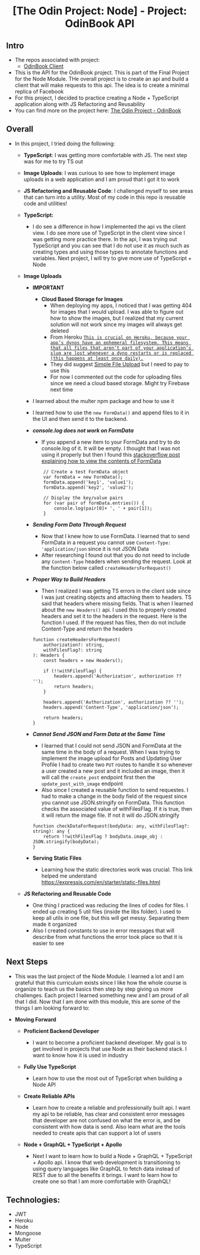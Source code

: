 <h1 align="center">
[The Odin Project: Node] - Project: OdinBook API
</h1>

## Intro

-   The repos associated with project:
    -   [OdinBook Client](https://github.com/salvillalon45/theOdinProject-OdinBookClient)
-   This is the API for the OdinBook project. This is part of the Final Project for the Node Module. THe overall project is to create an api and build a client that will make requests to this api. The idea is to create a minimal replica of Facebook
-   For this project, I decided to practice creating a Node + TypeScript application along with JS Refactoring and Reusability
-   You can find more on the project here: [The Odin Project - OdinBook](https://www.theodinproject.com/paths/full-stack-javascript/courses/nodejs/lessons/odin-book)

## Overall

-   In this project, I tried doing the following:

    -   **TypeScript**: I was getting more comfortable with JS. The next step was for me to try TS out
    -   **Image Uploads**: I was curious to see how to implement image uploads in a web application and I am proud that I got it to work
    -   **JS Refactoring and Reusable Code**: I challenged myself to see areas that can turn into a utility. Most of my code in this repo is reusable code and utilities!

    -   **TypeScript:**

        -   I do see a difference in how I implemented the api vs the client view. I do see more use of TypeScript in the client view since I was getting more practice there. In the api, I was trying out TypeScript and you can see that I do not use it as much such as creating types and using those types to annotate functions and variables. Next project, I will try to give more use of TypeScript + Node

    -   **Image Uploads**

        -   **IMPORTANT**

            -   **Cloud Based Storage for Images**
                -   When deploying my apps, I noticed that I was getting 404 for images that I would upload. I was able to figure out how to show the images, but I realized that my current solution will not work since my images will always get deleted
                -   From Heroku [`This is crucial on Heroku, because your app’s dynos have an ephemeral filesystem. This means that all files that aren’t part of your application’s slug are lost whenever a dyno restarts or is replaced (this happens at least once daily).`](https://devcenter.heroku.com/articles/simple-file-upload)
                -   They did suggest [Simple File Upload](https://app.simplefileupload.com/pricing) but I need to pay to use this
                -   For now I commented out the code for uploading files since we need a cloud based storage. Might try Firebase next time

        -   I learned about the multer npm package and how to use it
        -   I learned how to use the `new FormData()` and append files to it in the UI and then send it to the backend.
        -   **_console.log does not work on FormData_**

            -   If you append a new item to your FormData and try to do console.log of it. It will be empty. I thought that I was not using it properly but then I found this [stackoverflow post explaining how to view the contents of FormData](https://stackoverflow.com/a/17067016)

            ```
                // Create a test FormData object
                var formData = new FormData();
                formData.append('key1', 'value1');
                formData.append('key2', 'value2');

                // Display the key/value pairs
                for (var pair of formData.entries()) {
                    console.log(pair[0]+ ', ' + pair[1]);
                }
            ```

        -   **_Sending Form Data Through Request_**
            -   Now that I knew how to use FormData. I learned that to send FormData in a request you cannot use `Content-Type: 'application/json` since it is not JSON Data
            -   After researching I found out that you do not need to include any `Content-Type` headers when sending the request. Look at the function below called `createHeadersForRequest()`
        -   **_Proper Way to Build Headers_**

            -   Then I realized I was getting TS errors in the client side since I was just creating objects and attaching them to headers. TS said that headers where missing fields. That is when I learned about the `new Headers()` api. I used this to properly created headers and set it to the headers in the request. Here is the function I used. If the request has files, then do not include Content-Type and return the headers

            ```
            function createHeadersForRequest(
                authorization?: string,
                withFilesFlag?: string
            ): Headers {
                const headers = new Headers();

                if (!!withFilesFlag) {
                    headers.append('Authorization', authorization ?? '');
                    return headers;
                }

                headers.append('Authorization', authorization ?? '');
                headers.append('Content-Type', 'application/json');

                return headers;
            }
            ```

        -   **_Cannot Send JSON and Form Data at the Same Time_**
            -   I learned that I could not send JSON and FormData at the same time in the body of a request. When I was trying to implement the image upload for Posts and Updating User Profile I had to create two `PUT` routes to handle it so whenever a user created a new post and it included an image, then it will call the `create_post` endpoint first then the `update_post_with_image` endpoint
            -   Also since I created a reusable function to send requestes. I had to make a change in the body field of the request since you cannot use JSON.stringify on FormData. This function checks the associated value of withFilesFlag. If it is true, then it will return the image file. If not it will do JSON.stringify
            ```
            function checkDataForRequest(bodyData: any, withFilesFlag?: string): any {
            	return !!withFilesFlag ? bodyData.image_obj : JSON.stringify(bodyData);
            }
            ```
        -   **Serving Static Files**
            -   Learning how the static directories work was crucial. This link helped me understand https://expressjs.com/en/starter/static-files.html

    -   **JS Refactoring and Reusable Code**
        -   One thing I practiced was reducing the lines of codes for files. I ended up creating 5 util files (inside the libs folder). I used to keep all utils in one file, but this will get messy. Separating them made it organized
        -   Also I created constants to use in error messages that will describe from what functions the error took place so that it is easier to see

## Next Steps

-   This was the last project of the Node Module. I learned a lot and I am grateful that this curriculum exists since I like how the whole course is organize to teach us the basics then step by step giving us more challenges. Each project I learned something new and I am proud of all that I did. Now that I am done with this module, this are some of the things I am looking forward to:
-   **Moving Forward**

    -   **Proficient Backend Developer**

        -   I want to become a proficient backend developer. My goal is to get involved in projects that use Node as their backend stack. I want to know how it is used in industry

    -   **Fully Use TypeScript**
        -   Learn how to use the most out of TypeScript when building a Node API
    -   **Create Reliable APIs**
        -   Learn how to create a reliable and professionally built api. I want my api to be reliable, has clear and consistent error messages that developer are not confused on what the error is, and be consistent with how data is send. Also learn what are the tools needed to create apis that can support a lot of users
    -   **Node + GraphQL + TypeScript + Apollo**
        -   Next I want to learn how to build a Node + GraphQL + TypeScript + Apollo api. I know that web development is transitioning to using query languages like GraphQL to fetch data instead of REST due to all the benefits it brings. I want to learn how to create one so that I am more comfortable with GraphQL!

## Technologies:

-   JWT
-   Heroku
-   Node
-   Mongoose
-   Multer
-   TypeScript
